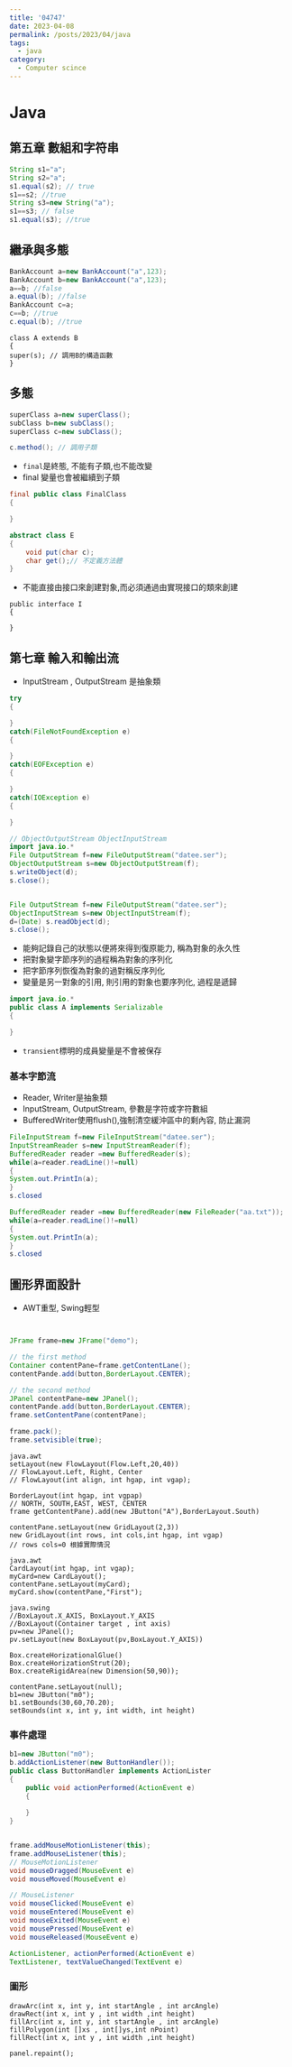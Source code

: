 ```yaml
---
title: '04747'
date: 2023-04-08
permalink: /posts/2023/04/java
tags:
  - java
category:
  - Computer scince 
---
```



# Java

## 第五章 數組和字符串

```java
String s1="a";
String s2="a";
s1.equal(s2); // true
s1==s2; //true
String s3=new String("a");
s1==s3; // false
s1.equal(s3); //true
```

## 繼承與多態

```java
BankAccount a=new BankAccount("a",123);
BankAccount b=new BankAccount("a",123);
a==b; //false
a.equal(b); //false
BankAccount c=a;
c==b; //true
c.equal(b); //true
```

```
class A extends B
{
super(s); // 調用B的構造函數
}
```


## 多態

```java
superClass a=new superClass();
subClass b=new subClass();
superClass c=new subClass();

c.method(); // 調用子類
```

- ```final```是終態, 不能有子類,也不能改變
- final 變量也會被繼續到子類

```java
final public class FinalClass
{

}
```

```java
abstract class E
{
    void put(char c);
    char get();// 不定義方法體 
}
```
- 不能直接由接口來創建對象,而必須通過由實現接口的類來創建

```
public interface I
{

}
```

## 第七章 輸入和輸出流

- InputStream , OutputStream 是抽象類

```java
try
{

}
catch(FileNotFoundException e)
{

}
catch(EOFException e)
{

}
catch(IOException e)
{

}
```

```java
// ObjectOutputStream ObjectInputStream
import java.io.* 
File OutputStream f=new FileOutputStream("datee.ser");
ObjectOutputStream s=new ObjectOutputStream(f);
s.writeObject(d);
s.close();


File OutputStream f=new FileOutputStream("datee.ser");
ObjectInputStream s=new ObjectInputStream(f);
d=(Date) s.readObject(d);
s.close();
```
-  能夠記錄自己的狀態以便將來得到復原能力, 稱為對象的永久性
-  把對象變字節序列的過程稱為對象的序列化
-  把字節序列恢復為對象的過對稱反序列化
-  變量是另一對象的引用, 則引用的對象也要序列化, 過程是遞歸

```java
import java.io.*
public class A implements Serializable
{

}
```

- ```transient```標明的成員變量是不會被保存


### 基本字節流

- Reader, Writer是抽象類
- InputStream, OutputStream, 參數是字符或字符數組
- BufferedWriter使用flush(),強制清空緩沖區中的剩內容, 防止漏洞

```java
FileInputStream f=new FileInputStream("datee.ser");
InputStreamReader s=new InputStreamReader(f);
BufferedReader reader =new BufferedReader(s);
while(a=reader.readLine()!=null)
{
System.out.PrintIn(a);
}
s.closed
```

```java
BufferedReader reader =new BufferedReader(new FileReader("aa.txt"));
while(a=reader.readLine()!=null)
{
System.out.PrintIn(a);
}
s.closed
```
## 圖形界面設計

- AWT重型, Swing輕型

```java


JFrame frame=new JFrame("demo");

// the first method
Container contentPane=frame.getContentLane();
contentPande.add(button,BorderLayout.CENTER);

// the second method
JPanel contentPane=new JPanel();
contentPande.add(button,BorderLayout.CENTER);
frame.setContentPane(contentPane);

frame.pack();
frame.setvisible(true);
```



```
java.awt
setLayout(new FlowLayout(Flow.Left,20,40))
// FlowLayout.Left, Right, Center 
// FlowLayout(int align, int hgap, int vgap);

BorderLayout(int hgap, int vgpap)
// NORTH, SOUTH,EAST, WEST, CENTER
frame getContentPane).add(new JButton("A"),BorderLayout.South)

contentPane.setLayout(new GridLayout(2,3))
new GridLayout(int rows, int cols,int hgap, int vgap)
// rows cols=0 根據實際情況

java.awt
CardLayout(int hgap, int vgap);
myCard=new CardLayout();
contentPane.setLayout(myCard);
myCard.show(contentPane,"First");

java.swing
//BoxLayout.X_AXIS, BoxLayout.Y_AXIS
//BoxLayout(Container target , int axis)
pv=new JPanel();
pv.setLayout(new BoxLayout(pv,BoxLayout.Y_AXIS))

Box.createHorizationalGlue()
Box.createHorizationStrut(20);
Box.createRigidArea(new Dimension(50,90));

contentPane.setLayout(null);
b1=new JButton("m0");
b1.setBounds(30,60,70.20);
setBounds(int x, int y, int width, int height)

```
### 事件處理

```java
b1=new JButton("m0");
b.addActionListener(new ButtonHandler());
public class ButtonHandler implements ActionLister
{
    public void actionPerformed(ActionEvent e)
    {
    
    }
}


frame.addMouseMotionListener(this);
frame.addMouseListener(this);
// MouseMotionListener
void mouseDragged(MouseEvent e)
void mouseMoved(MouseEvent e)

// MouseListener
void mouseClicked(MouseEvent e)
void mouseEntered(MouseEvent e)
void mouseExited(MouseEvent e)
void mousePressed(MouseEvent e)
void mouseReleased(MouseEvent e)
```

```java
ActionListener, actionPerformed(ActionEvent e)
TextListener, textValueChanged(TextEvent e)

```
### 圖形

```
drawArc(int x, int y, int startAngle , int arcAngle)
drawRect(int x, int y , int width ,int height)
fillArc(int x, int y, int startAngle , int arcAngle)
fillPolygon(int []xs , int[]ys,int nPoint)
fillRect(int x, int y , int width ,int height)

panel.repaint();
```